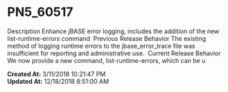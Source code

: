 # PN5_60517

Description Enhance jBASE error logging, includes the addition of the new list-runtime-errors command  Previous Release Behavior The existing method of logging runtime errors to the jbase_error_trace file was insufficient for reporting and administrative use.  Current Release Behavior We now provide a new command, list-runtime-errors, which can be u  

**Created At:** 3/11/2018 10:21:47 PM  
**Updated At:** 12/18/2018 8:51:00 AM  

